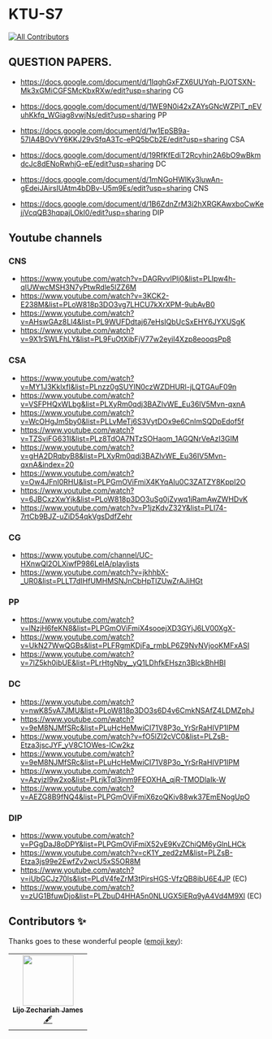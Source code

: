 # KTU-S7 
<!-- ALL-CONTRIBUTORS-BADGE:START - Do not remove or modify this section -->
[![All Contributors](https://img.shields.io/badge/all_contributors-1-orange.svg?style=flat-square)](#contributors-)
<!-- ALL-CONTRIBUTORS-BADGE:END -->

## QUESTION PAPERS.

- https://docs.google.com/document/d/1IqghGxFZX6UUYqh-PJOTSXN-Mk3xGMiCGFSMcKbxRXw/edit?usp=sharing CG

- https://docs.google.com/document/d/1WE9N0i42xZAYsGNcWZPiT_nEVuhKkfq_WGiag8vwjNs/edit?usp=sharing PP

- https://docs.google.com/document/d/1w1EpSB9a-57lA4BOvVY6KKJ29vSfqA3Tc-ePQ5bCb2E/edit?usp=sharing  CSA

-  https://docs.google.com/document/d/19RfKfEdiT2Rcyhin2A6bO9wBkmdcJc8dENoRwhjG-eE/edit?usp=sharing DC

- https://docs.google.com/document/d/1mNGoHWlKy3luwAn-gEdeiJAirsIUAtm4bDBv-U5m9Es/edit?usp=sharing CNS

- https://docs.google.com/document/d/1B6ZdnZrM3i2hXRGKAwxboCwKejjVcqQB3hqpajLOkI0/edit?usp=sharing DIP

## Youtube channels

### CNS

- https://www.youtube.com/watch?v=DAGRvvIPlj0&list=PLIpw4h-qIUWwcMSH3N7yPtwRdle5IZZ6M
- https://www.youtube.com/watch?v=3KCK2-E238M&list=PLoW818p3DO3vg7LHCU7kXrXPM-9ubAvB0
- https://www.youtube.com/watch?v=AHswGAz8Ll4&list=PL9WUFDdtaj67eHsIQbUcSxEHY6JYXUSgK
- https://www.youtube.com/watch?v=9X1rSWLFhLY&list=PL9FuOtXibFjV77w2eyil4Xzp8eooqsPp8

### CSA

- https://www.youtube.com/watch?v=MY1J3KklxfI&list=PLnzz0gSUYIN0czWZDHURl-jLQTGAuF09n
- https://www.youtube.com/watch?v=VSFPHQxWLbg&list=PLXyRm0qdj3BAZlvWE_Eu36IV5Mvn-qxnA
- https://www.youtube.com/watch?v=WcOHgJm5by0&list=PLLvMeTj6S3VytDOx9e6CnlmSQDpEdof5f
- https://www.youtube.com/watch?v=TZSviFG631I&list=PLz8TdOA7NTzSOHaom_1AGQNrVeAzI3GIM
- https://www.youtube.com/watch?v=gHA2DRqbyB8&list=PLXyRm0qdj3BAZlvWE_Eu36IV5Mvn-qxnA&index=20
- https://www.youtube.com/watch?v=Ow4JFnI0RHU&list=PLPGmOViFmiX4KYqAIu0C3ZATZY8KppI2O
- https://www.youtube.com/watch?v=6JBCxzXwYjk&list=PLoW818p3DO3uSg0jZywq1jRamAwZWHDvK
- https://www.youtube.com/watch?v=P1jzKdvZ32Y&list=PLI74-7rtCb9BJZ-uZiD54qkVgsDdfZehr

### CG

- https://www.youtube.com/channel/UC-HXnwQl2OLXiwfP986LeIA/playlists
- https://www.youtube.com/watch?v=jkhhbX-_UR0&list=PLLT7dIHfUMHMSNJnCbHpTlZUwZrAJiHGt

### PP

- https://www.youtube.com/watch?v=lNzjH6feKN8&list=PLPGmOViFmiX4sooejXD3GYjJ6LV00XgX-
- https://www.youtube.com/watch?v=UkN27WwQGBs&list=PLFRgmKDjFa_rmbLP6Z9NvNVjooKMFxASI
- https://www.youtube.com/watch?v=7lZ5kh0ibUE&list=PLrHtgNby__yQ1LDhfkEHszn3BlckBhHBI

### DC

- https://www.youtube.com/watch?v=nwK85vA7JMU&list=PLoW818p3DO3s6D4v6CmkNSAfZ4LDMZphJ
- https://www.youtube.com/watch?v=9eM8NJMfSRc&list=PLuHcHeMwiCI71V8P3o_YrSrRaHIVP1IPM
- https://www.youtube.com/watch?v=fO5lZI2cVC0&list=PLZsB-Etza3jscJYF_yV8C1OWes-ICw2kz
- https://www.youtube.com/watch?v=9eM8NJMfSRc&list=PLuHcHeMwiCI71V8P3o_YrSrRaHIVP1IPM
- https://www.youtube.com/watch?v=Azyizl9w2xo&list=PLrjkTql3jnm9FEOXHA_qjR-TMODlaIk-W
- https://www.youtube.com/watch?v=AEZG8B9fNQ4&list=PLPGmOViFmiX6zoQKiv88wk37EmENogUpO


### DIP

- https://www.youtube.com/watch?v=PGgDaJ8oDPY&list=PLPGmOViFmiX52vE9KvZChiQM6yGlnLHCk
- https://www.youtube.com/watch?v=cK1Y_zed2zM&list=PLZsB-Etza3js99e2EwfZv2wcU5xS5OR8M
- https://www.youtube.com/watch?v=iUbGCJz70ls&list=PLdV4feZrM3tPirsHGS-VfzQB8ibU6E4JP (EC)
- https://www.youtube.com/watch?v=zUG1BfuwDjo&list=PLZbuD4HHA5n0NLUGX5lERq9yA4Vd4M9Xl (EC)

## Contributors ✨

Thanks goes to these wonderful people ([emoji key](https://allcontributors.org/docs/en/emoji-key)):

<!-- ALL-CONTRIBUTORS-LIST:START - Do not remove or modify this section -->
<!-- prettier-ignore-start -->
<!-- markdownlint-disable -->
<table>
  <tr>
    <td align="center"><a href="https://www.linkedin.com/in/lijo-zechariah-james-12091999/"><img src="https://avatars.githubusercontent.com/u/58859001?v=4?s=100" width="100px;" alt=""/><br /><sub><b>Lijo Zechariah James</b></sub></a><br /><a href="#content-lijozech-12" title="Content">🖋</a></td>
  </tr>
</table>

<!-- markdownlint-restore -->
<!-- prettier-ignore-end -->

<!-- ALL-CONTRIBUTORS-LIST:END -->

